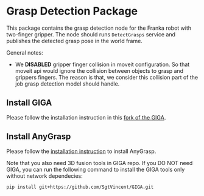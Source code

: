 # Grasp Detection Package

This package contains the grasp detection node for the Franka robot with two-finger gripper. The node should runs `DetectGrasps`  service and publishes the detected grasp pose in the world frame.

General notes:

- We **DISABLED** gripper finger collision in moveit configuration. So that moveit api would ignore the collision between objects to grasp and grippers fingers. The reason is that, we consider this collision part of the job grasp detection model should handle. 

## Install GIGA

Please follow the installation instruction in this [fork of the GIGA](https://github.com/SgtVincent/GIGA).

## Install AnyGrasp 

Please follow the [installation instruction](./src/detectors/anygrasp_sdk/README.md) to install AnyGrasp.

Note that you also need 3D fusion tools in GIGA repo. If you DO NOT need GIGA, you can run the following command to install the GIGA tools only without network dependecies:

```bash
pip install git+https://github.com/SgtVincent/GIGA.git
```
